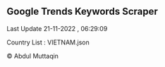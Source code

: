 

## Google Trends Keywords Scraper 
 
Last Update 21-11-2022 , 06:29:09

Country List :
VIETNAM.json



© Abdul Muttaqin 
